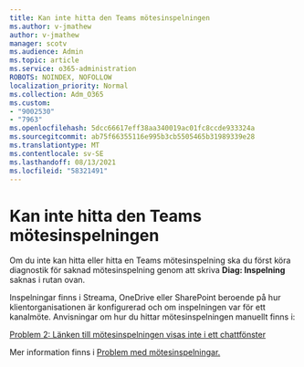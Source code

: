 ```yaml
---
title: Kan inte hitta den Teams mötesinspelningen
ms.author: v-jmathew
author: v-jmathew
manager: scotv
ms.audience: Admin
ms.topic: article
ms.service: o365-administration
ROBOTS: NOINDEX, NOFOLLOW
localization_priority: Normal
ms.collection: Adm_O365
ms.custom:
- "9002530"
- "7963"
ms.openlocfilehash: 5dcc66617eff38aa340019ac01fc8ccde933324a
ms.sourcegitcommit: ab75f66355116e995b3cb5505465b31989339e28
ms.translationtype: MT
ms.contentlocale: sv-SE
ms.lasthandoff: 08/13/2021
ms.locfileid: "58321491"
---
```

# <a name="cant-find-the-teams-meeting-recording"></a>Kan inte hitta den Teams mötesinspelningen

Om du inte kan hitta eller hitta en Teams mötesinspelning ska du först köra diagnostik för saknad mötesinspelning genom att skriva **Diag: Inspelning** saknas i rutan ovan. 

Inspelningar finns i Streama, OneDrive eller SharePoint beroende på hur klientorganisationen är konfigurerad och om inspelningen var för ett kanalmöte. Anvisningar om hur du hittar mötesinspelningen manuellt finns i: 

[Problem 2: Länken till mötesinspelningen visas inte i ett chattfönster](https://docs.microsoft.com/microsoftteams/troubleshoot/meetings/troubleshoot-meeting-recording-issues#issue-2-the-meeting-recording-link-isnt-visible-in-a-chat-window)

Mer information finns i [Problem med mötesinspelningar.](https://docs.microsoft.com/microsoftteams/troubleshoot/meetings/troubleshoot-meeting-recording-issues)

